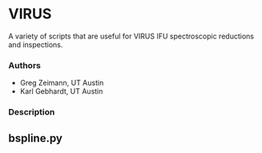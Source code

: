 # VIRUS

A variety of scripts that are useful for VIRUS IFU spectroscopic reductions and inspections.

### Authors

* Greg Zeimann, UT Austin
* Karl Gebhardt, UT Austin

### Description

## bspline.py 

